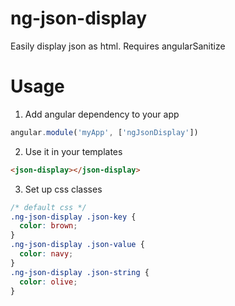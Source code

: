 # ng-json-display
Easily display json as html. Requires angularSanitize

# Usage

1. Add angular dependency to your app
```Javascript
angular.module('myApp', ['ngJsonDisplay'])
```

2. Use it in your templates
```html
<json-display></json-display>
```

3. Set up css classes
```css
/* default css */
.ng-json-display .json-key {
  color: brown;
}
.ng-json-display .json-value {
  color: navy;
}
.ng-json-display .json-string {
  color: olive;
}
```
